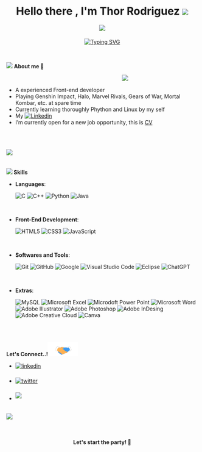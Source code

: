 <h1 align="center"><b>Hello there , I'm Thor Rodriguez </b><img src="https://media.giphy.com/media/hvRJCLFzcasrR4ia7z/giphy.gif" width="35"></h1>
<!--  -->
<p align="center">
  <img src="https://media.giphy.com/media/xTiIzJSKB4l7xTouE8/giphy.gif?cid=790b7611xc4bgp5nas0z8selri55cd623nnmyamd9xfgjlsh&ep=v1_gifs_search&rid=giphy.gif&ct=g"></a>
  <br>
  <br>
  <a href="https://git.io/typing-svg"><img src="https://readme-typing-svg.herokuapp.com?font=Ninja+Naruto&duration=2250&pause=1750&color=31BD41&center=true&width=435&lines=If+u+want+to+know+about+me%2C;keep+reading;Well...+;I'm+a+recent+graduate;in+Computer+Science+Engineering%2C;specializing+in+software+development." alt="Typing SVG" /></a>
</p>

<br>



	
<picture><img src = "https://avatars.githubusercontent.com/u/105134609?s=400&u=67d7ed98c4141d0024c87e87683b963b65e0c385&v=4" width = 30px></picture> **About me :moyai:**

<picture> <img align="right" src="https://media.licdn.com/dms/image/v2/D4E03AQFSc3YsNnjWgg/profile-displayphoto-shrink_800_800/profile-displayphoto-shrink_800_800/0/1710789945209?e=1746662400&v=beta&t=UU_82ZoinFueLi0dScYXFQCxtFxms8yiDt9Ub5YedM8" width = 200px></picture>

<br>

- A experienced Front-end developer
- Playing Genshin Impact, Halo, Marvel Rivals, Gears of War, Mortal Kombar, etc. at spare time
- Currently learning thoroughly Phython and Linux by my self
- My [![Linkedin](https://img.shields.io/badge/LinkedIn-0077B5?style=for-the-badge&logo=linkedin&logoColor=white)](https://www.linkedin.com/in/thor-aguilar/)
- I’m currently open for a new job opportunity, this is [CV](https://www.canva.com/design/DAGhArlChJg/4kdzQxD2AQKsea8g3m1V7Q/edit?utm_content=DAGhArlChJg&utm_campaign=designshare&utm_medium=link2&utm_source=sharebutton)

<br><br>

<img src="https://user-images.githubusercontent.com/73097560/115834477-dbab4500-a447-11eb-908a-139a6edaec5c.gif"><br><br>

<img src="https://media2.giphy.com/media/QssGEmpkyEOhBCb7e1/giphy.gif?cid=ecf05e47a0n3gi1bfqntqmob8g9aid1oyj2wr3ds3mg700bl&rid=giphy.gif" width ="25"><b> Skills</b>
<br>

<p align="center">

- **Languages**:
    
    ![C](https://img.shields.io/badge/C%20-%232370ED.svg?style=for-the-badge&logo=c&logoColor=white)
    ![C++](https://img.shields.io/badge/C++%20-%2300599C.svg?style=for-the-badge&logo=c%2B%2B&logoColor=white)
    ![Python](https://img.shields.io/badge/Python%20-%2314354C.svg?style=for-the-badge&logo=python&logoColor=white)
    ![Java](https://img.shields.io/badge/Java-ED8B00?style=for-the-badge&logo=openjdk&logoColor=white)

<br>   
    
- **Front-End Development**:

   ![HTML5](https://img.shields.io/badge/HTML5%20-%23E34F26.svg?style=for-the-badge&logo=html5&logoColor=white)
   ![CSS3](https://img.shields.io/badge/CSS%20-%231572B6.svg?style=for-the-badge&logo=css3&logoColor=white)
   ![JavaScript](https://img.shields.io/badge/JavaScript%20-%23F7DF1E.svg?style=for-the-badge&logo=javascript&logoColor=black)

<br>

- **Softwares and Tools**:

    ![Git](https://img.shields.io/badge/git-%23F05033.svg?style=for-the-badge&logo=git&logoColor=white)
    ![GitHub](https://img.shields.io/badge/github-%23121011.svg?style=for-the-badge&logo=github&logoColor=white)
    ![Google](https://img.shields.io/badge/google-%234285F4.svg?style=for-the-badge&logo=google&logoColor=white)
    ![Visual Studio Code](https://img.shields.io/badge/Visual%20Studio%20Code-0078d7.svg?style=for-the-badge&logo=visual-studio-code&logoColor=white)
    ![Eclipse](https://img.shields.io/badge/Eclipse-2C2255?style=for-the-badge&logo=eclipse&logoColor=white)
    ![ChatGPT](https://img.shields.io/badge/ChatGPT-000000?style=for-the-badge&logo=GPT&logoColor=white)

<br>

- **Extras**:

    ![MySQL](https://img.shields.io/badge/MySQL-005C84?style=for-the-badge&logo=mysql&logoColor=white)
    ![Microsoft Excel](https://img.shields.io/badge/Microsoft_Excel-217346?style=for-the-badge&logo=microsoft-excel&logoColor=white)
    ![Microdoft Power Point](https://img.shields.io/badge/Microsoft_PowerPoint-B7472A?style=for-the-badge&logo=microsoft-powerpoint&logoColor=white)
    ![Microsoft Word](https://img.shields.io/badge/Microsoft_Word-2B579A?style=for-the-badge&logo=microsoft-word&logoColor=white)
    ![Adobe Illustrator](https://img.shields.io/badge/Adobe%20Illustrator-FF9A00?style=for-the-badge&logo=adobe%20illustrator&logoColor=white)
    ![Adobe Photoshop](https://img.shields.io/badge/Adobe%20Photoshop-31A8FF?style=for-the-badge&logo=Adobe%20Photoshop&logoColor=black)
    ![Adobe InDesing](https://img.shields.io/badge/Adobe%20InDesign-FF3366?style=for-the-badge&logo=Adobe%20InDesign&logoColor=white)
    ![Adobe Creative Cloud](https://img.shields.io/badge/Adobe%20Creative%20Cloud-DA1F26?style=for-the-badge&logo=Adobe%20Creative%20Cloud&logoColor=white)
    ![Canva](https://img.shields.io/badge/Canva-%2300C4CC.svg?&style=for-the-badge&logo=Canva&logoColor=white)

</p>


<br>
<br>

<b> Let's Connect..!</b><img src="https://github.com/0xAbdulKhalid/0xAbdulKhalid/raw/main/assets/mdImages/handshake.gif" width ="80">
<br>
<div align='left'>

<ul>

<li>
<a href="https://www.linkedin.com/in/thor-aguilar/" target="_blank">
<img src="https://img.shields.io/badge/linkedin:  THOR ALEJANDRO RODRIGUEZ AGUILAR-%2300acee.svg?color=405DE6&style=for-the-badge&logo=linkedin&logoColor=white" alt=linkedin style="margin-bottom: 5px;"/>
</a>
</li>

<br>

<li>
<a href="mailto:thor.rodriguez@proton.me" target="_blank">
<img src="https://img.shields.io/badge/ProtonMail:  Thor Rodríguez-8B89CC?style=for-the-badge&logo=protonmail&logoColor=white" alt=twitter style="margin-bottom: 5px;"/>
</a>
</li>

<br>

<li>
<a href="mailto:thor.aguilar@hotmail.com" target="_blank">
<img src="https://img.shields.io/badge/Microsoft_Outlook:  Thor Alejandro Rodríguez Aguilar-0078D4?style=for-the-badge&logo=microsoft-outlook&logoColor=white" t=mail style="margin-bottom: 5px;" />
</a>
</li>
	
</ul>
</div>

<br>
<img src="https://user-images.githubusercontent.com/73097560/115834477-dbab4500-a447-11eb-908a-139a6edaec5c.gif">
<br>
<br>
<br>

<div align='center'>

<b>Let's start the party! :smoking:</b>

</div>
<br>
